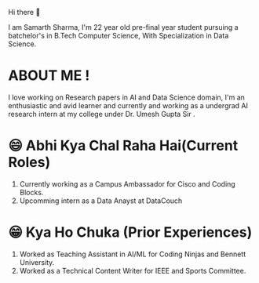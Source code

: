 
Hi there 👋

I am Samarth Sharma, I'm 22 year old pre-final year student pursuing a batchelor's in B.Tech Computer Science, With Specialization in Data Science.

# ABOUT ME !
I love working on Research papers in AI and Data Science domain, I'm an enthusiastic and avid learner and currently and working as a undergrad AI research intern at my college under Dr. Umesh Gupta Sir .

# :smile: Abhi Kya Chal Raha Hai(Current Roles)
1) Currently working as a Campus Ambassador for Cisco and Coding Blocks.
2) Upcomming intern as a Data Anayst at DataCouch

# :grin:  Kya Ho Chuka (Prior Experiences)
1) Worked as Teaching Assistant in AI/ML for Coding Ninjas and Bennett University.
2) Worked as a Technical Content Writer for IEEE and Sports Committee.

